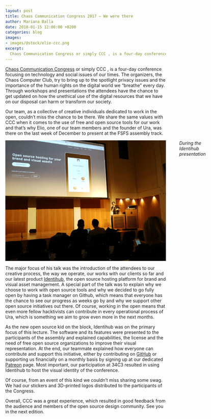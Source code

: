 ```yaml
---
layout: post
title: Chaos Communication Congress 2017 – We were there
author: Mariana Balla
date: 2018-01-15 12:00:00 +0200
categories: blog
images:
- images/@stock/elio-ccc.png
excerpt:
  Chaos Communication Congress or simply CCC , is a four-day conference focusing on technology and social issues of our times. The organizers, the Chaos Computer Club, try to bring up to the spotlight privacy issues and the importance of the human rights on the digital world we “breathe” every day. Through workshops and presentations the […]
---
```


<p><a href="https://events.ccc.de/congress/2017/wiki/index.php/Main_Page" target="blank">Chaos Communication Congress</a> or simply CCC , is a four-day conference focusing on technology and social issues of our times. The organizers, the Chaos Computer Club, try to bring up to the spotlight privacy issues and the importance of the human rights on the digital world we “breathe” every day. Through workshops and presentations the attendees have the chance to get updated on how the unethical use of the digital resources that we have on our disposal can harm or transform our society.</p>

<p>Our team, as a collective of creative individuals dedicated to work in the open, couldn’t miss the chance to be there. We share the same values with CCC when it comes to the use of free and open source tools for our work and that’s why Elio, one of our team members and the founder of Ura, was there on the last week of December to present at the FSFS assembly track.</p>

<div class="large-12 large-centered centered-text columns">
<img src="/images/@stock/elio-ccc.png" alt="34C3"><br />
<i>During the Identihub presentation</i>
</div>
<div class="two spacing"></div>

<p>The major focus of his talk was the introduction of the attendees to our creative process, the way we operate, our works with our clients so far and our latest product <a href="https://identihub.co/" target="blank">Identihub</a>, the open source hosting platform for brand and visual asset management. A special part of the talk was to explain why we choose to work with open source tools  and why we decided to go fully open by having a task manager on Github, which means that everyone has the chance to see our progress as weeks go by and why we support other open source initiatives out there. Of course, working in the open means that even more fellow hacktivists can contribute in every operational process of Ura, which is something we aim to grow even more in the next months.</p>

<p>As the new open source kid on the block, Identihub was on the primary focus of this lecture. The software and its features were presented to the participants of the assembly and explained capabilities, the license  and the need of free open source organizations to improve their visual representation.  At the end, our teammate explained how everyone can contribute and support this initiative, either by contributing on <a href="https://github.com/uracreative/" target="blank">GitHub</a> or supporting us financially on a monthly basis by signing up at our dedicated <a href="https://www.patreon.com/ura" target="blank">Patreon</a> page. Most important, our participation at 34C3 resulted in using Identihub to host the visual identity of the conference.</p>

<p>Of course, from an event of this kind we couldn’t miss sharing some swag. We had our stickers and 3D-printed logos distributed to the participants of the Congress.</p>

<p>Overall, CCC was a great experience, which resulted in good feedback from the audience and members of the open source design community. See you in the next edition.</p>
